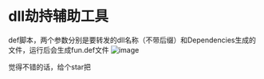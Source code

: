 # dll劫持辅助工具

def脚本，两个参数分别是要转发的dll名称（不带后缀）和Dependencies生成的文件，运行后会生成fun.def文件
![image](https://github.com/hunzi0/dll/assets/57057346/7c727b97-98f2-4295-84e2-4dffa3cda181)

觉得不错的话，给个star把
